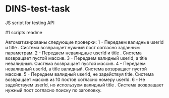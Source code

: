 # DINS-test-task
JS script for testing API

#1 scripts readme

Автоматизированы следующие проверки:
1 - Передаем валидные userId и title . Система возвращает нужный пост согласно заданным параметрам.
2 - Передаем невалидные userId и title . Система возвращает пустой массив.
3 - Передаем валидный userId, а title невалидный. Система возвращает пустой массив.
4 - Передаем невалидный userId, а title валидный. Система возвращает пустой массив.
5 - Передаем валидный userId, не задействуя title. Система возвращает массив из 10 постов согласно номеру userId.
6 - Не задействуем userId, но используем валидный title . Система возвращает нужный пост согласно поиску по заголовку.
